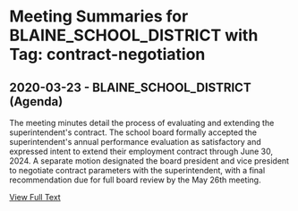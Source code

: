 # Meeting Summaries for BLAINE_SCHOOL_DISTRICT with Tag: contract-negotiation

## 2020-03-23 - BLAINE_SCHOOL_DISTRICT (Agenda)

The meeting minutes detail the process of evaluating and extending the superintendent's contract. The school board formally accepted the superintendent's annual performance evaluation as satisfactory and expressed intent to extend their employment contract through June 30, 2024. A separate motion designated the board president and vice president to negotiate contract parameters with the superintendent, with a final recommendation due for full board review by the May 26th meeting.

[View Full Text](https://raw.githubusercontent.com/CivicLens/WashingtonStateSchoolBoardExplorer/refs/heads/main/data/countries/usa/states/wa/counties/whatcom/school_boards/blaine_school_district/2020/2020-03-23-agenda.txt)

